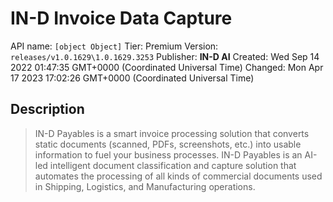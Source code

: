 # IN-D Invoice Data Capture
API name: `[object Object]`
Tier: Premium
Version: `releases/v1.0.1629\1.0.1629.3253`
Publisher: **IN-D AI**
Created: Wed Sep 14 2022 01:47:35 GMT+0000 (Coordinated Universal Time)
Changed: Mon Apr 17 2023 17:02:26 GMT+0000 (Coordinated Universal Time)

## Description
> IN-D Payables is a smart invoice processing solution that converts static documents (scanned, PDFs, screenshots, etc.) into usable information to fuel your business processes. IN-D Payables is an AI-led intelligent document classification and capture solution that automates the processing of all kinds of commercial documents used in Shipping, Logistics, and Manufacturing operations.
